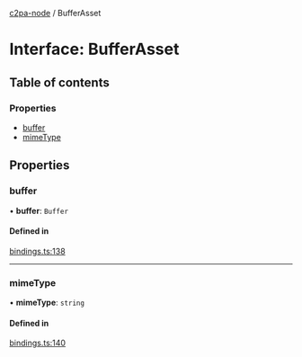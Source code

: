 [c2pa-node](../README.md) / BufferAsset

# Interface: BufferAsset

## Table of contents

### Properties

- [buffer](BufferAsset.md#buffer)
- [mimeType](BufferAsset.md#mimetype)

## Properties

### buffer

• **buffer**: `Buffer`

#### Defined in

[bindings.ts:138](https://github.com/dkozma/c2pa-node/blob/8b6f4fd/js-src/bindings.ts#L138)

___

### mimeType

• **mimeType**: `string`

#### Defined in

[bindings.ts:140](https://github.com/dkozma/c2pa-node/blob/8b6f4fd/js-src/bindings.ts#L140)
